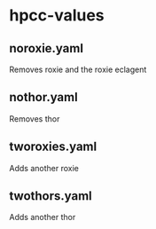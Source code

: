 # hpcc-values

## noroxie.yaml
Removes roxie and the roxie eclagent

## nothor.yaml
Removes thor

## tworoxies.yaml
Adds another roxie

## twothors.yaml
Adds another thor
